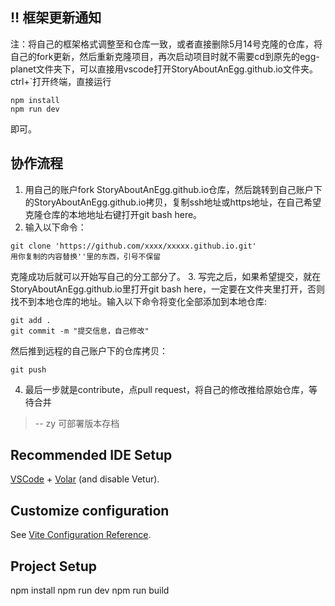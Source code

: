 ## ‼️ 框架更新通知
注：将自己的框架格式调整至和仓库一致，或者直接删除5月14号克隆的仓库，将自己的fork更新，然后重新克隆项目，再次启动项目时就不需要cd到原先的egg-planet文件夹下，可以直接用vscode打开StoryAboutAnEgg.github.io文件夹。ctrl+\`打开终端，直接运行
```
npm install
npm run dev
```
即可。

## 协作流程
1. 用自己的账户fork StoryAboutAnEgg.github.io仓库，然后跳转到自己账户下的StoryAboutAnEgg.github.io拷贝，复制ssh地址或https地址，在自己希望克隆仓库的本地地址右键打开git bash here。
2. 输入以下命令：
```
git clone 'https://github.com/xxxx/xxxxx.github.io.git'
用你复制的内容替换''里的东西，引号不保留
```
克隆成功后就可以开始写自己的分工部分了。
3. 写完之后，如果希望提交，就在StoryAboutAnEgg.github.io里打开git bash here，一定要在文件夹里打开，否则找不到本地仓库的地址。输入以下命令将变化全部添加到本地仓库:
```
git add .
git commit -m "提交信息，自己修改"
```
然后推到远程的自己账户下的仓库拷贝：
```
git push
```
4. 最后一步就是contribute，点pull request，将自己的修改推给原始仓库，等待合并
> -- zy
可部署版本存档


## Recommended IDE Setup

[VSCode](https://code.visualstudio.com/) + [Volar](https://marketplace.visualstudio.com/items?itemName=Vue.volar) (and disable Vetur).

## Customize configuration

See [Vite Configuration Reference](https://vitejs.dev/config/).
## Project Setup
npm install
npm run dev
npm run build

